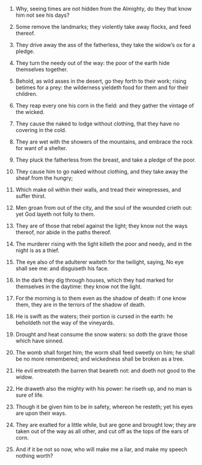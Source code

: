 1. Why, seeing times are not hidden from the Almighty, do they that
know him not see his days?

2. Some remove the landmarks; they
violently take away flocks, and feed thereof.

3. They drive away the ass of the fatherless, they take the widow’s
ox for a pledge.

4. They turn the needy out of the way: the poor of the earth hide
themselves together.

5. Behold, as wild asses in the desert, go they forth to their work;
rising betimes for a prey: the wilderness yieldeth food for them and
for their children.

6. They reap every one his corn in the field: and they gather the
vintage of the wicked.

7. They cause the naked to lodge without clothing, that they have no
covering in the cold.

8. They are wet with the showers of the mountains, and embrace the
rock for want of a shelter.

9. They pluck the fatherless from the breast, and take a pledge of
the poor.

10. They cause him to go naked without clothing, and they take away
the sheaf from the hungry;

11. Which make oil within their walls,
and tread their winepresses, and suffer thirst.

12. Men groan from out of the city, and the soul of the wounded
crieth out: yet God layeth not folly to them.

13. They are of those that rebel against the light; they know not
the ways thereof, nor abide in the paths thereof.

14. The murderer rising with the light killeth the poor and needy,
and in the night is as a thief.

15. The eye also of the adulterer waiteth for the twilight, saying,
No eye shall see me: and disguiseth his face.

16. In the dark they dig through houses, which they had marked for
themselves in the daytime: they know not the light.

17. For the morning is to them even as the shadow of death: if one
know them, they are in the terrors of the shadow of death.

18. He is swift as the waters; their portion is cursed in the earth:
he beholdeth not the way of the vineyards.

19. Drought and heat consume the snow waters: so doth the grave
those which have sinned.

20. The womb shall forget him; the worm shall feed sweetly on him;
he shall be no more remembered; and wickedness shall be broken as a
tree.

21. He evil entreateth the barren that beareth not: and doeth not
good to the widow.

22. He draweth also the mighty with his power: he riseth up, and no
man is sure of life.

23. Though it be given him to be in safety, whereon he resteth; yet
his eyes are upon their ways.

24. They are exalted for a little while, but are gone and brought
low; they are taken out of the way as all other, and cut off as the
tops of the ears of corn.

25. And if it be not so now, who will make me a liar, and make my
speech nothing worth?